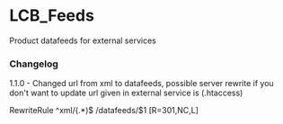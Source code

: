 # LCB_Feeds

Product datafeeds for external services

### Changelog

1.1.0 - Changed url from xml to datafeeds, possible server rewrite if you don't want to update url given in external service is (.htaccess)

RewriteRule ^xml/(.*)$ /datafeeds/$1 [R=301,NC,L]